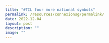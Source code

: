 ```yaml
---
title: "#TIL four more national symbols"
permalink: /resources/connexionsg/permalink/
date: 2022-12-04
layout: post
description: ""
image: ""
---
```

